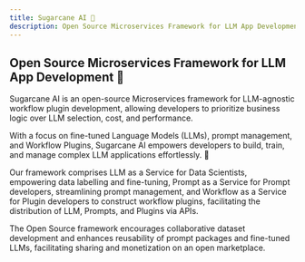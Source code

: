 ```yaml
---
title: Sugarcane AI 🤖
description: Open Source Microservices Framework for LLM App Development
---
```


## Open Source Microservices Framework for LLM App Development 🚀

Sugarcane AI is an open-source Microservices framework for LLM-agnostic workflow plugin development, allowing developers to prioritize business logic over LLM selection, cost, and performance. 

With a focus on fine-tuned Language Models (LLMs), prompt management, and Workflow Plugins, Sugarcane AI empowers developers to build, train, and manage complex LLM applications effortlessly. 🎉

Our framework comprises LLM as a Service for Data Scientists, empowering data labelling and fine-tuning, Prompt as a Service for Prompt developers, streamlining prompt management, and Workflow as a Service for Plugin developers to construct workflow plugins, facilitating the distribution of LLM, Prompts, and Plugins via APIs.

The Open Source framework encourages collaborative dataset development and enhances reusability of prompt packages and fine-tuned LLMs, facilitating sharing and monetization on an open marketplace.

